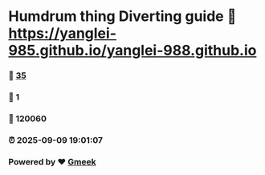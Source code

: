 # Humdrum thing Diverting guide :link: https://yanglei-985.github.io/yanglei-988.github.io 
### :page_facing_up: [35](https://yanglei-985.github.io/yanglei-988.github.io/tag.html) 
### :speech_balloon: 1 
### :hibiscus: 120060 
### :alarm_clock: 2025-09-09 19:01:07 
### Powered by :heart: [Gmeek](https://github.com/Meekdai/Gmeek)
